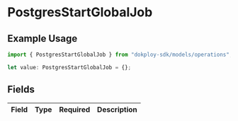 # PostgresStartGlobalJob

## Example Usage

```typescript
import { PostgresStartGlobalJob } from "dokploy-sdk/models/operations";

let value: PostgresStartGlobalJob = {};
```

## Fields

| Field       | Type        | Required    | Description |
| ----------- | ----------- | ----------- | ----------- |